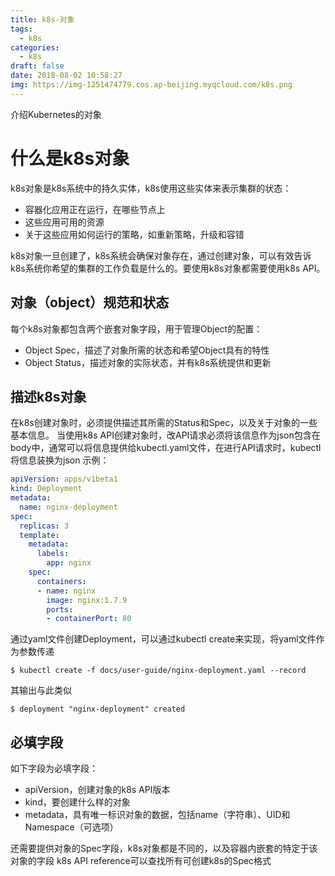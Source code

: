 ```yaml
---
title: k8s-对象
tags:
  - k8s
categories:
  - k8s
draft: false
date: 2018-08-02 10:58:27
img: https://img-1251474779.cos.ap-beijing.myqcloud.com/k8s.png
---
```

介绍Kubernetes的对象
<!--more-->

# 什么是k8s对象
k8s对象是k8s系统中的持久实体，k8s使用这些实体来表示集群的状态：
- 容器化应用正在运行，在哪些节点上
- 这些应用可用的资源
- 关于这些应用如何运行的策略，如重新策略，升级和容错

k8s对象一旦创建了，k8s系统会确保对象存在，通过创建对象，可以有效告诉k8s系统你希望的集群的工作负载是什么的。要使用k8s对象都需要使用k8s API。

## 对象（object）规范和状态
每个k8s对象都包含两个嵌套对象字段，用于管理Object的配置：
- Object Spec，描述了对象所需的状态和希望Object具有的特性
- Object Status，描述对象的实际状态，并有k8s系统提供和更新

## 描述k8s对象
在k8s创建对象时，必须提供描述其所需的Status和Spec，以及关于对象的一些基本信息。
当使用k8s API创建对象时，改API请求必须将该信息作为json包含在body中，通常可以将信息提供给kubectl.yaml文件，在进行API请求时，kubectl将信息装换为json 
示例：
```yaml
apiVersion: apps/v1beta1
kind: Deployment
metadata:
  name: nginx-deployment
spec:
  replicas: 3
  template:
    metadata:
      labels:
        app: nginx
    spec:
      containers:
      - name: nginx
        image: nginx:1.7.9
        ports:
        - containerPort: 80
```
通过yaml文件创建Deployment，可以通过kubectl create来实现，将yaml文件作为参数传递
```shell
$ kubectl create -f docs/user-guide/nginx-deployment.yaml --record
```
其输出与此类似
```shell
$ deployment "nginx-deployment" created
```
## 必填字段
如下字段为必填字段：
- apiVersion，创建对象的k8s API版本
- kind，要创建什么样的对象
- metadata，具有唯一标识对象的数据，包括name（字符串）、UID和Namespace（可选项）

还需要提供对象的Spec字段，k8s对象都是不同的，以及容器内嵌套的特定于该对象的字段
k8s API reference可以查找所有可创建k8s的Spec格式



